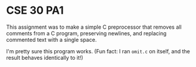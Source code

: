 # CSE 30 PA1

This assignment was to make a simple C preprocessor that removes all comments from
a C program, preserving newlines, and replacing commented text with a single space.

I'm pretty sure this program works. (Fun fact: I ran `omit.c` on itself, and the result behaves identically to it!)